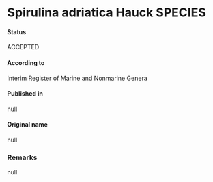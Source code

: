 # Spirulina adriatica Hauck SPECIES

#### Status
ACCEPTED

#### According to
Interim Register of Marine and Nonmarine Genera

#### Published in
null

#### Original name
null

### Remarks
null